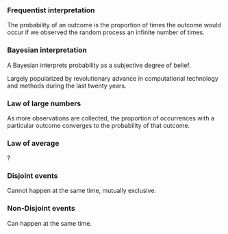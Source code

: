 ### Frequentist interpretation

The probability of an outcome is the proportion of times the outcome would occur if we observed the random process an infinite number of times.

### Bayesian interpretation

A Bayesian interprets probability as a subjective degree of belief.

Largely popularized by revolutionary advance in computational technology and methods during the last twenty years.

### Law of large numbers

As more observations are collected, the proportion of occurrences with a particular outcome converges to the probability of that outcome.

### Law of average

?

### Disjoint events

Cannot happen at the same time, mutually exclusive.

### Non-Disjoint events

Can happen at the same time.
